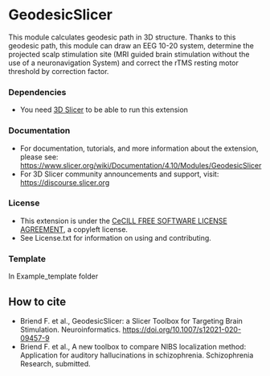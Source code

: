 # GeodesicSlicer
This module calculates geodesic path in 3D structure. Thanks to this geodesic path, this module can draw an EEG 10-20 system, determine the projected scalp stimulation site (MRI guided brain stimulation without the use of a neuronavigation System) and correct the rTMS resting motor threshold by correction factor. 

### Dependencies 
- You need [3D Slicer](https://download.slicer.org/) to be able to run this extension

### Documentation
- For documentation, tutorials, and more information about the extension, please see: https://www.slicer.org/wiki/Documentation/4.10/Modules/GeodesicSlicer
- For 3D Slicer community announcements and support, visit: https://discourse.slicer.org

### License
- This extension is under the [CeCILL FREE SOFTWARE LICENSE AGREEMENT](http://www.cecill.info/licences/Licence_CeCILL_V2.1-en.html), a copyleft license.
- See License.txt for information on using and contributing.

### Template
In Example_template folder

## How to cite
- Briend F. et al., GeodesicSlicer: a Slicer Toolbox for Targeting Brain Stimulation. Neuroinformatics. https://doi.org/10.1007/s12021-020-09457-9
- Briend F. et al., A new toolbox to compare NIBS localization method: Application for auditory hallucinations in schizophrenia. Schizophrenia Research, submitted.
